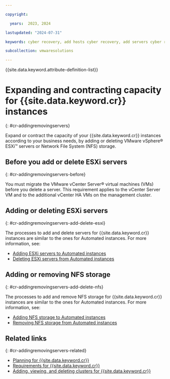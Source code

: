 ```yaml
---

copyright:

  years:  2023, 2024

lastupdated: "2024-07-31"

keywords: cyber recovery, add hosts cyber recovery, add servers cyber recovery, remove hosts cyber recovery

subcollection: vmwaresolutions

---
```


{{site.data.keyword.attribute-definition-list}}

# Expanding and contracting capacity for {{site.data.keyword.cr}} instances
{: #cr-addingremovingservers}

Expand or contract the capacity of your {{site.data.keyword.cr}} instances according to your business needs, by adding or deleting VMware vSphere® ESXi™ servers or Network File System (NFS) storage.

## Before you add or delete ESXi servers
{: #cr-addingremovingservers-before}

You must migrate the VMware vCenter Server® virtual machines (VMs) before you delete a server. This requirement applies to the vCenter Server VM and to the additional vCenter HA VMs on the management cluster.

## Adding or deleting ESXi servers
{: #cr-addingremovingservers-add-delete-esxi}

The processes to add and delete servers for {{site.data.keyword.cr}} instances are similar to the ones for Automated instances. For more information, see:
* [Adding ESXi servers to Automated instances](/docs/vmwaresolutions?topic=vmwaresolutions-vc_addingservers)
* [Deleting ESXi servers from Automated instances](/docs/vmwaresolutions?topic=vmwaresolutions-vc_removingservers)

## Adding or removing NFS storage
{: #cr-addingremovingservers-add-delete-nfs}

The processes to add and remove NFS storage for {{site.data.keyword.cr}} instances are similar to the ones for Automated instances. For more information, see:
* [Adding NFS storage to Automated instances](/docs/vmwaresolutions?topic=vmwaresolutions-vc_addingnfs)
* [Removing NFS storage from Automated instances](/docs/vmwaresolutions?topic=vmwaresolutions-vc_removingnfs)

## Related links
{: #cr-addingremovingservers-related}

* [Planning for {{site.data.keyword.cr}}](/docs/vmwaresolutions?topic=vmwaresolutions-cr_planning)
* [Requirements for {{site.data.keyword.cr}}](/docs/vmwaresolutions?topic=vmwaresolutions-cr_orderinginstance_reqs)
* [Adding, viewing, and deleting clusters for {{site.data.keyword.cr}}](/docs/vmwaresolutions?topic=vmwaresolutions-cr_addingviewingclusters)
